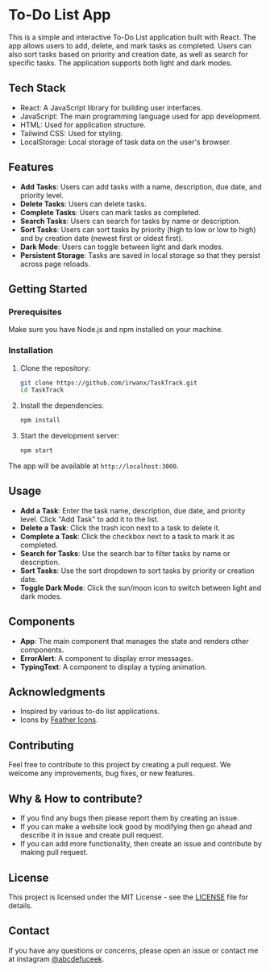 # To-Do List App

This is a simple and interactive To-Do List application built with React. The app allows users to add, delete, and mark tasks as completed. Users can also sort tasks based on priority and creation date, as well as search for specific tasks. The application supports both light and dark modes.

## Tech Stack

- React: A JavaScript library for building user interfaces.
- JavaScript: The main programming language used for app development.
- HTML: Used for application structure.
- Tailwind CSS: Used for styling.
- LocalStorage: Local storage of task data on the user's browser.

## Features

- **Add Tasks**: Users can add tasks with a name, description, due date, and priority level.
- **Delete Tasks**: Users can delete tasks.
- **Complete Tasks**: Users can mark tasks as completed.
- **Search Tasks**: Users can search for tasks by name or description.
- **Sort Tasks**: Users can sort tasks by priority (high to low or low to high) and by creation date (newest first or oldest first).
- **Dark Mode**: Users can toggle between light and dark modes.
- **Persistent Storage**: Tasks are saved in local storage so that they persist across page reloads.

## Getting Started

### Prerequisites

Make sure you have Node.js and npm installed on your machine.

### Installation

1. Clone the repository:

    ```bash
    git clone https://github.com/irwanx/TaskTrack.git
    cd TaskTrack
    ```

2. Install the dependencies:

    ```bash
    npm install
    ```

3. Start the development server:

    ```bash
    npm start
    ```

The app will be available at `http://localhost:3000`.

## Usage

- **Add a Task**: Enter the task name, description, due date, and priority level. Click "Add Task" to add it to the list.
- **Delete a Task**: Click the trash icon next to a task to delete it.
- **Complete a Task**: Click the checkbox next to a task to mark it as completed.
- **Search for Tasks**: Use the search bar to filter tasks by name or description.
- **Sort Tasks**: Use the sort dropdown to sort tasks by priority or creation date.
- **Toggle Dark Mode**: Click the sun/moon icon to switch between light and dark modes.

## Components

- **App**: The main component that manages the state and renders other components.
- **ErrorAlert**: A component to display error messages.
- **TypingText**: A component to display a typing animation.

## Acknowledgments

- Inspired by various to-do list applications.
- Icons by [Feather Icons](https://feathericons.com/).

## Contributing

Feel free to contribute to this project by creating a pull request. We welcome any improvements, bug fixes, or new features.

## Why & How to contribute?

- If you find any bugs then please report them by creating an issue.
- If you can make a website look good by modifying then go ahead and describe it in issue and create pull request.
- If you can add more functionality, then create an issue and contribute by making pull request.

## License

This project is licensed under the MIT License - see the [LICENSE](LICENSE) file for details.

## Contact

If you have any questions or concerns, please open an issue or contact me at instagram [@abcdefuceek](https://instagram.com/abcdefuceek).
